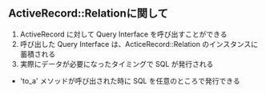 ## ActiveRecord::Relationに関して

1. ActiveRecord に対して Query Interface を呼び出すことができる
2. 呼び出した Query Interface は、ActiceRecord::Relation のインスタンスに蓄積される
3. 実際にデータが必要になったタイミングで SQL が発行される
  - 'to_a' メソッドが呼び出された時に SQL を任意のところで発行できる

